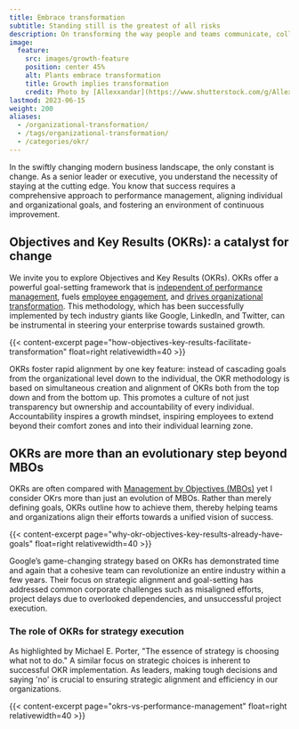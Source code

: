 ```yaml
---
title: Embrace transformation
subtitle: Standing still is the greatest of all risks
description: On transforming the way people and teams communicate, collaborate and measure success in organizations
image:
  feature:
    src: images/growth-feature
    position: center 45%
    alt: Plants embrace transformation
    title: Growth implies transformation
    credit: Photo by [Allexxandar](https://www.shutterstock.com/g/Allexxandar) on [Shutterstock](https://www.shutterstock.com/image-photo/seedlings-growing-plants-grow-stages-growth-747135766)
lastmod: 2023-06-15
weight: 200
aliases:
  - /organizational-transformation/
  - /tags/organizational-transformation/
  - /categories/okr/
---
```


In the swiftly changing modern business landscape, the only constant is change. As a senior leader or executive, you understand the necessity of staying at the cutting edge. You know that success requires a comprehensive approach to performance management, aligning individual and organizational goals, and fostering an environment of continuous improvement.

## Objectives and Key Results (OKRs): a catalyst for change

We invite you to explore Objectives and Key Results (OKRs). OKRs offer a powerful goal-setting framework that is [independent of performance management](./okrs-vs-performance-management/), fuels [employee engagement](./why-okr-objectives-key-results-already-have-goals/), and [drives organizational transformation](./how-objectives-key-results-facilitate-transformation/). This methodology, which has been successfully implemented by tech industry giants like Google, LinkedIn, and Twitter, can be instrumental in steering your enterprise towards sustained growth.

{{< content-excerpt page="how-objectives-key-results-facilitate-transformation" float=right relativewidth=40 >}}

OKRs foster rapid alignment by one key feature: instead of cascading goals from the organizational level down to the individual, the OKR methodology is based on simultaneous creation and alignment of OKRs both from the top down and from the bottom up. This promotes a culture of not just transparency but ownership and accountability of every individual. Accountability inspires a growth mindset, inspiring employees to extend beyond their comfort zones and into their individual learning zone.

## OKRs are more than an evolutionary step beyond MBOs

OKRs are often compared with [Management by Objectives (MBOs)](https://www.investopedia.com/terms/m/management-by-objectives.asp) yet I consider OKrs more than just an evolution of MBOs. Rather than merely defining goals, OKRs outline how to achieve them, thereby helping teams and organizations align their efforts towards a unified vision of success.

{{< content-excerpt page="why-okr-objectives-key-results-already-have-goals" float=right relativewidth=40 >}}

Google’s game-changing strategy based on OKRs has demonstrated time and again that a cohesive team can revolutionize an entire industry within a few years. Their focus on strategic alignment and goal-setting has addressed common corporate challenges such as misaligned efforts, project delays due to overlooked dependencies, and unsuccessful project execution.

### The role of OKRs for strategy execution

As highlighted by Michael E. Porter, "The essence of strategy is choosing what not to do." A similar focus on strategic choices is inherent to successful OKR implementation. As leaders, making tough decisions and saying 'no' is crucial to ensuring strategic alignment and efficiency in our organizations.

{{< content-excerpt page="okrs-vs-performance-management" float=right relativewidth=40 >}}

